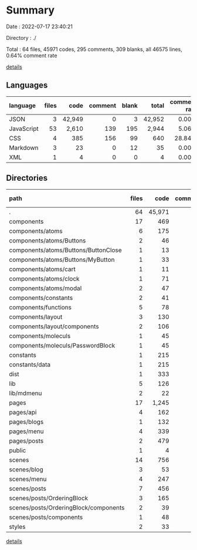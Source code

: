 # Summary

Date : 2022-07-17 23:40:21

Directory : ./

Total : 64 files,  45971 codes, 295 comments, 309 blanks, all 46575 lines, 0.64% comment rate

[details](details.md)

## Languages
| language | files | code | comment | blank | total | comment rate |
| :--- | ---: | ---: | ---: | ---: | ---: | ---: |
| JSON | 3 | 42,949 | 0 | 3 | 42,952 | 0.00% |
| JavaScript | 53 | 2,610 | 139 | 195 | 2,944 | 5.06% |
| CSS | 4 | 385 | 156 | 99 | 640 | 28.84% |
| Markdown | 3 | 23 | 0 | 12 | 35 | 0.00% |
| XML | 1 | 4 | 0 | 0 | 4 | 0.00% |

## Directories
| path | files | code | comment | blank | total | comment rate |
| :--- | ---: | ---: | ---: | ---: | ---: | ---: |
| . | 64 | 45,971 | 295 | 309 | 46,575 | 0.64% |
| components | 17 | 469 | 2 | 35 | 506 | 0.42% |
| components/atoms | 6 | 175 | 2 | 18 | 195 | 1.13% |
| components/atoms/Buttons | 2 | 46 | 0 | 6 | 52 | 0.00% |
| components/atoms/Buttons/ButtonClose | 1 | 13 | 0 | 2 | 15 | 0.00% |
| components/atoms/Buttons/MyButton | 1 | 33 | 0 | 4 | 37 | 0.00% |
| components/atoms/cart | 1 | 11 | 0 | 2 | 13 | 0.00% |
| components/atoms/clock | 1 | 71 | 0 | 5 | 76 | 0.00% |
| components/atoms/modal | 2 | 47 | 2 | 5 | 54 | 4.08% |
| components/constants | 2 | 41 | 0 | 2 | 43 | 0.00% |
| components/functions | 5 | 78 | 0 | 7 | 85 | 0.00% |
| components/layout | 3 | 130 | 0 | 6 | 136 | 0.00% |
| components/layout/components | 2 | 106 | 0 | 4 | 110 | 0.00% |
| components/moleculs | 1 | 45 | 0 | 2 | 47 | 0.00% |
| components/moleculs/PasswordBlock | 1 | 45 | 0 | 2 | 47 | 0.00% |
| constants | 1 | 215 | 0 | 1 | 216 | 0.00% |
| constants/data | 1 | 215 | 0 | 1 | 216 | 0.00% |
| dist | 1 | 333 | 154 | 92 | 579 | 31.62% |
| lib | 5 | 126 | 45 | 37 | 208 | 26.32% |
| lib/mdmenu | 2 | 22 | 0 | 11 | 33 | 0.00% |
| pages | 17 | 1,245 | 90 | 96 | 1,431 | 6.74% |
| pages/api | 4 | 162 | 27 | 17 | 206 | 14.29% |
| pages/blogs | 1 | 132 | 0 | 7 | 139 | 0.00% |
| pages/menu | 4 | 339 | 43 | 31 | 413 | 11.26% |
| pages/posts | 2 | 479 | 20 | 27 | 526 | 4.01% |
| public | 1 | 4 | 0 | 0 | 4 | 0.00% |
| scenes | 14 | 756 | 4 | 34 | 794 | 0.53% |
| scenes/blog | 3 | 53 | 3 | 5 | 61 | 5.36% |
| scenes/menu | 4 | 247 | 0 | 7 | 254 | 0.00% |
| scenes/posts | 7 | 456 | 1 | 22 | 479 | 0.22% |
| scenes/posts/OrderingBlock | 3 | 165 | 0 | 8 | 173 | 0.00% |
| scenes/posts/OrderingBlock/components | 2 | 39 | 0 | 6 | 45 | 0.00% |
| scenes/posts/components | 1 | 48 | 0 | 2 | 50 | 0.00% |
| styles | 2 | 33 | 0 | 6 | 39 | 0.00% |

[details](details.md)